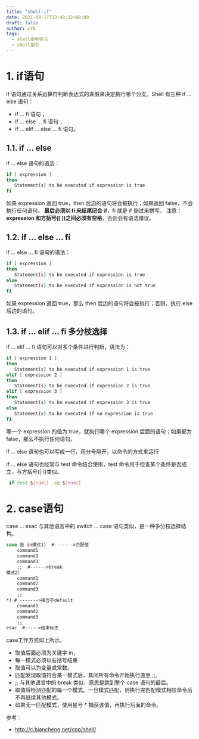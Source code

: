 ```yaml
---
title: "shell-if"
date: 2021-08-17T13:48:22+08:00
draft: false
author: LYR
tags:
  - shell命令学习
  - shell指令
---
```






# 1. if语句

if 语句通过关系运算符判断表达式的真假来决定执行哪个分支。Shell 有三种 if ... else 语句：

- if ... fi 语句；
- if ... else ... fi 语句；
- if ... elif ... else ... fi 语句。

## 1.1. if ... else 

if ... else 语句的语法：

```bash
if [ expression ]
then
   Statement(s) to be executed if expression is true
fi
```

如果 expression 返回 true，then 后边的语句将会被执行；如果返回 false，不会执行任何语句。
**最后必须以 fi 来结尾闭合 if**，fi 就是 if 倒过来拼写。
注意：**expression 和方括号([ ])之间必须有空格**，否则会有语法错误。

## 1.2. if ... else ... fi 

if ... else ... fi 语句的语法：

```bash
if [ expression ]
then
   Statement(s) to be executed if expression is true
else
   Statement(s) to be executed if expression is not true
fi
```

如果 expression 返回 true，那么 then 后边的语句将会被执行；否则，执行 else 后边的语句。

## 1.3. if ... elif ... fi 多分枝选择

if ... elif ... fi 语句可以对多个条件进行判断，语法为：

```bash
if [ expression 1 ]
then
   Statement(s) to be executed if expression 1 is true
elif [ expression 2 ]
then
   Statement(s) to be executed if expression 2 is true
elif [ expression 3 ]
then
   Statement(s) to be executed if expression 3 is true
else
   Statement(s) to be executed if no expression is true
fi
```

哪一个 expression 的值为 true，就执行哪个 expression 后面的语句；如果都为 false，那么不执行任何语句。

if ... else 语句也可以写成一行，用分号隔开，以命令的方式来运行

if ... else 语句也经常与 test 命令结合使用，test 命令用于检查某个条件是否成立，与方括号([ ])类似。  

```bash
 if test $[num1] -eq $[num2]
```

# 2. case语句

case ... esac 与其他语言中的 switch ... case 语句类似，是一种多分枝选择结构。

```bash
case 值 in模式1)  #------->匹配值
    command1
    command2
    command3
    ;;  #------>break
模式2）
    command1
    command2
    command3
    ;;
*) # ------->相当于default
    command1
    command2
    command3
    ;;
esac  #----->结束标志
```

case工作方式如上所示。

- 取值后面必须为关键字 in，
- 每一模式必须以右括号结束
- 取值可以为变量或常数。
- 匹配发现取值符合某一模式后，其间所有命令开始执行直至 ;;。
- ;; 与其他语言中的 break 类似，意思是跳到整个 case 语句的最后。
- 取值将检测匹配的每一个模式。一旦模式匹配，则执行完匹配模式相应命令后不再继续其他模式。
- 如果无一匹配模式，使用星号 * 捕获该值，再执行后面的命令。



参考：

- http://c.biancheng.net/cpp/shell/